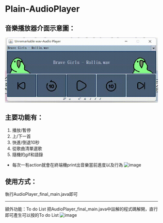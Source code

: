 # Plain-AudioPlayer

## 音樂播放器介面示意圖：
![image](https://github.com/SugarSquirrel/Plain-AudioPlayer/blob/main/src/images/UIUXCover.gif)

## 主要功能有：
1. 播放/暫停
2. 上/下一首
3. 快進/倒退10秒
4. 從歌曲清單選歌
5. 隨機的gif和語錄
- 每次一有action就會在終端機print出音樂當前進度以及行為
![image]([https://github.com/SugarSquirrel/Plain-AudioPlayer/blob/main/src/images/UIUXCover.gif](https://github.com/SugarSquirrel/Plain-AudioPlayer/blob/main/src/images/progress.png))

## 使用方式：
執行AudioPlayer_final_main.java即可

---
額外功能：To do List
把AudioPlayer_final_main.java中註解的程式碼解開，直行即可產生可以按的To do List
![image]([https://github.com/SugarSquirrel/Plain-AudioPlayer/blob/main/src/images/UIUXCover.gif](https://github.com/SugarSquirrel/Plain-AudioPlayer/blob/main/src/images/Ponyo.png))
